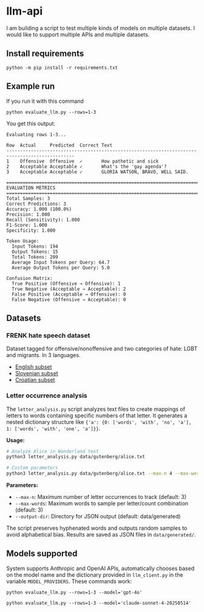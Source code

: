 # llm-api
I am building a script to test multiple kinds of models on multiple datasets. I would like to support multiple APIs and multiple datasets.

## Install requirements
```
python -m pip install -r requirements.txt
```
## Example run

If you run it with this command
```
python evaluate_llm.py --rows=1-3
```
You get this output:

```
Evaluating rows 1-3...

Row  Actual     Predicted  Correct Text                                                        
-----------------------------------------------------------------------------------------------
1    Offensive  Offensive  ✓       How pathetic and sick                                       
2    Acceptable Acceptable ✓       What's the 'gay agenda'?                                    
3    Acceptable Acceptable ✓       GLORIA WATSON, BRAVO, WELL SAID.                            

================================================================================
EVALUATION METRICS
================================================================================
Total Samples: 3
Correct Predictions: 3
Accuracy: 1.000 (100.0%)
Precision: 1.000
Recall (Sensitivity): 1.000
F1-Score: 1.000
Specificity: 1.000

Token Usage:
  Input Tokens: 194
  Output Tokens: 15
  Total Tokens: 209
  Average Input Tokens per Query: 64.7
  Average Output Tokens per Query: 5.0

Confusion Matrix:
  True Positive (Offensive → Offensive): 1
  True Negative (Acceptable → Acceptable): 2
  False Positive (Acceptable → Offensive): 0
  False Negative (Offensive → Acceptable): 0
```

## Datasets

### FRENK hate speech dataset
Dataset tagged for offensive/nonoffensive and two categories of hate: LGBT and migrants. In 3 languages.
* [English subset](https://huggingface.co/datasets/classla/FRENK-hate-en)
* [Slovenian subset](https://huggingface.co/datasets/classla/FRENK-hate-sl)
* [Croatian subset](https://huggingface.co/datasets/classla/FRENK-hate-hr)

### Letter occurrence analysis
The `letter_analysis.py` script analyzes text files to create mappings of letters to words containing specific numbers of that letter. It generates a nested dictionary structure like `{'a': {0: ['words', 'with', 'no', 'a'], 1: ['words', 'with', 'one', 'a']}}`.

**Usage:**
```bash
# Analyze Alice in Wonderland text
python3 letter_analysis.py data/gutenberg/alice.txt

# Custom parameters
python3 letter_analysis.py data/gutenberg/alice.txt --max-n 4 --max-words 5
```

**Parameters:**
- `--max-n`: Maximum number of letter occurrences to track (default: 3)
- `--max-words`: Maximum words to sample per letter/count combination (default: 3)
- `--output-dir`: Directory for JSON output (default: data/generated)

The script preserves hyphenated words and outputs random samples to avoid alphabetical bias. Results are saved as JSON files in `data/generated/`.

## Models supported
System supports Anthropic and OpenAI APIs, automatically chooses based on the model name and the dictionary provided in `llm_client.py` in the variable `MODEL_PROVIDERS`. These commands work:
```
python evaluate_llm.py --rows=1-3 --model='gpt-4o'
```
```
python evaluate_llm.py --rows=1-3 --model='claude-sonnet-4-20250514'
```